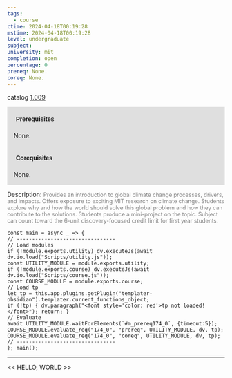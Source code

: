 ```yaml
---
tags:
  - course
ctime: 2024-04-18T00:19:28
mstime: 2024-04-18T00:19:28
level: undergraduate
subject: 
university: mit
completion: open
percentage: 0
prereq: None.
coreq: None.
---
```


catalog [1.009](http://student.mit.edu/catalog/m1a.html#1.009)

<span style="display: block; padding: 15px; background-color: rgb(100, 100, 100, 0.2);"><font id="m_prereq174_0" style="display: block; font-family: Arial, sans-serif; font-weight: bold; padding: 5px">Prerequisites</font><br><span id="prereq174_0">None.</span></span>
<span style="display: block; padding: 15px; background-color: rgb(100, 100, 100, 0.2);"><font id="m_coreq174_0" style="display: block; font-family: Arial, sans-serif; font-weight: bold; padding: 5px">Corequisites</font><br><span id="coreq174_0">None.</span></span>

<font style="">Description:</font>
<font style="color: grey; font-size: 0.8rem;">Provides an introduction to global climate change processes, drivers, and impacts. Offers exposure to exciting MIT research on climate change. Students explore why and how the world should solve this global problem and how they can contribute to the solutions. Students produce a mini-project on the topic. Subject can count toward the 6-unit discovery-focused credit limit for first year students.</font>

```dataviewjs
const main = async _ => {
// --------------------------------
// Load modules
if (!module.exports.utility) dv.executeJs(await dv.io.load("Scripts/utility.js"));
const UTILITY_MODULE = module.exports.utility;
if (!module.exports.course) dv.executeJs(await dv.io.load("Scripts/course.js"));
const COURSE_MODULE = module.exports.course;
// Load tp
let tp = this.app.plugins.getPlugin("templater-obsidian").templater.current_functions_object;
if (!tp) { dv.paragraph("<font style='color: red'>tp not loaded!</font>"); return; }
// Evaluate
await UTILITY_MODULE.waitForElements(`#m_prereq174_0`, {timeout:5});
COURSE_MODULE.evaluate_req("174_0", "prereq", UTILITY_MODULE, dv, tp);
COURSE_MODULE.evaluate_req("174_0", "coreq", UTILITY_MODULE, dv, tp);
// --------------------------------
}; main();
```

---

<< HELLO, WORLD >>
